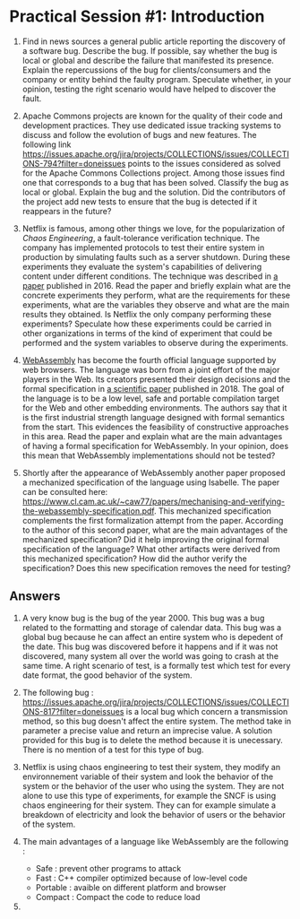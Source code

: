 # Practical Session #1: Introduction

1. Find in news sources a general public article reporting the discovery of a software bug. Describe the bug. If possible, say whether the bug is local or global and describe the failure that manifested its presence. Explain the repercussions of the bug for clients/consumers and the company or entity behind the faulty program. Speculate whether, in your opinion, testing the right scenario would have helped to discover the fault.

2. Apache Commons projects are known for the quality of their code and development practices. They use dedicated issue tracking systems to discuss and follow the evolution of bugs and new features. The following link https://issues.apache.org/jira/projects/COLLECTIONS/issues/COLLECTIONS-794?filter=doneissues points to the issues considered as solved for the Apache Commons Collections project. Among those issues find one that corresponds to a bug that has been solved. Classify the bug as local or global. Explain the bug and the solution. Did the contributors of the project add new tests to ensure that the bug is detected if it reappears in the future?

3. Netflix is famous, among other things we love, for the popularization of *Chaos Engineering*, a fault-tolerance verification technique. The company has implemented protocols to test their entire system in production by simulating faults such as a server shutdown. During these experiments they evaluate the system's capabilities of delivering content under different conditions. The technique was described in [a paper](https://arxiv.org/ftp/arxiv/papers/1702/1702.05843.pdf) published in 2016. Read the paper and briefly explain what are the concrete experiments they perform, what are the requirements for these experiments, what are the variables they observe and what are the main results they obtained. Is Netflix the only company performing these experiments? Speculate how these experiments could be carried in other organizations in terms of the kind of experiment that could be performed and the system variables to observe during the experiments.

4. [WebAssembly](https://webassembly.org/) has become the fourth official language supported by web browsers. The language was born from a joint effort of the major players in the Web. Its creators presented their design decisions and the formal specification in [a scientific paper](https://people.mpi-sws.org/~rossberg/papers/Haas,%20Rossberg,%20Schuff,%20Titzer,%20Gohman,%20Wagner,%20Zakai,%20Bastien,%20Holman%20-%20Bringing%20the%20Web%20up%20to%20Speed%20with%20WebAssembly.pdf) published in 2018. The goal of the language is to be a low level, safe and portable compilation target for the Web and other embedding environments. The authors say that it is the first industrial strength language designed with formal semantics from the start. This evidences the feasibility of constructive approaches in this area. Read the paper and explain what are the main advantages of having a formal specification for WebAssembly. In your opinion, does this mean that WebAssembly implementations should not be tested? 

5.  Shortly after the appearance of WebAssembly another paper proposed a mechanized specification of the language using Isabelle. The paper can be consulted here: https://www.cl.cam.ac.uk/~caw77/papers/mechanising-and-verifying-the-webassembly-specification.pdf. This mechanized specification complements the first formalization attempt from the paper. According to the author of this second paper, what are the main advantages of the mechanized specification? Did it help improving the original formal specification of the language? What other artifacts were derived from this mechanized specification? How did the author verify the specification? Does this new specification removes the need for testing?

## Answers

1. A very know bug is the bug of the year 2000. This bug was a bug related to the formatting and storage of calendar data. This bug was a global bug because he can affect an entire system who is depedent of the date. This bug was discovered before it happens and if it was not discovered, many system all over the world was going to crash at the same time. A right scenario of test, is a formally test which test for every date format, the good behavior of the system.

2. The following bug : https://issues.apache.org/jira/projects/COLLECTIONS/issues/COLLECTIONS-817?filter=doneissues is a local bug which concern a transmission method, so this bug doesn't affect the entire system. The method take in parameter a precise value and return an imprecise value. A solution provided for this bug is to delete the method because it is unecessary. There is no mention of a test for this type of bug.

3.  Netflix is using chaos engineering to test their system, they modify an environnement variable of their system and look the behavior of the system or the behavior of the user who using the system. They are not alone to use this type of experiments, for example the SNCF is using chaos engineering for their system. They can for example simulate a breakdown of electricity and look the behavior of users or the behavior of the system.

4. The main advantages of a language like WebAssembly are the following :

    - Safe : prevent other programs to attack
    - Fast : C++ compiler optimized because of low-level code
    - Portable : avaible on different platform and browser
    - Compact : Compact the code to reduce load

5.    
